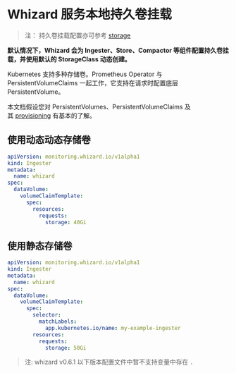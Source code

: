# Whizard 服务本地持久卷挂载

> 注： 持久卷挂载配置亦可参考 [storage](https://github.com/prometheus-operator/prometheus-operator/blob/main/Documentation/user-guides/storage.md)

**默认情况下，Whizard 会为 Ingester、Store、Compactor 等组件配置持久卷挂载，并使用默认的 StorageClass 动态创建。**

Kubernetes 支持多种存储卷。Prometheus Operator 与 PersistentVolumeClaims 一起工作，它支持在请求时配置底层 PersistentVolume。

本文档假设您对 PersistentVolumes、PersistentVolumeClaims 及其 [provisioning](https://kubernetes.io/docs/concepts/storage/persistent-volumes/#provisioning) 有基本的了解。

## 使用动态动态存储卷

```yaml
apiVersion: monitoring.whizard.io/v1alpha1
kind: Ingester
metadata:
  name: whizard
spec:
  dataVolume:
    volumeClaimTemplate:
      spec:
        resources:
          requests:
            storage: 40Gi
```

## 使用静态存储卷

```yaml
apiVersion: monitoring.whizard.io/v1alpha1
kind: Ingester
metadata:
  name: whizard
spec:
  dataVolume:
    volumeClaimTemplate:
      spec:
        selector:
          matchLabels:
            app.kubernetes.io/name: my-example-ingester
        resources:
          requests:
            storage: 50Gi
```

> 注:  whizard v0.6.1 以下版本配置文件中暂不支持变量中存在 `.`
